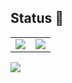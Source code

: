 ## Status 👋

<table>
  <tr>
    <td valign="top">
      <a href="https://github.com/anuraghazra/github-readme-stats">
        <img src="https://github-readme-stats.vercel.app/api?username=tomoya092013&count_private=true&show_icons=true&theme=jolly" />
      </a>
    </td>
    <td valign="top">
      <a href="https://github.com/anuraghazra/github-readme-stats">
        <img src="https://github-readme-stats.vercel.app/api/top-langs/?username=tomoya092013&layout=donut&theme=jolly" />
      </a>
    </td>
  </tr>
</table>
<img src= "http://github-profile-summary-cards.vercel.app/api/cards/profile-details?username=tomoya092013&theme=2077"/>
      
